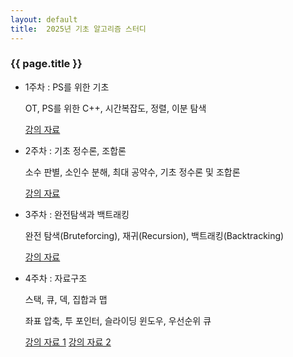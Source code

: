 ```yaml
---
layout: default
title:  2025년 기초 알고리즘 스터디
---
```

### {{ page.title }}

- 1주차 : PS를 위한 기초

  OT, PS를 위한 C++, 시간복잡도, 정렬, 이분 탐색

  [강의 자료](https://drive.google.com/file/d/1OFmLb8VpJYY9okBsvQ4k3YrQfsrS48_A/view?usp=sharing)
- 2주차 : 기초 정수론, 조합론

  소수 판별, 소인수 분해, 최대 공약수, 기초 정수론 및 조합론

  [강의 자료](https://drive.google.com/file/d/1b9RC0XI24kySPQTkjT9UsntkXowru3ea/view?usp=sharing)

- 3주차 : 완전탐색과 백트래킹

  완전 탐색(Bruteforcing), 재귀(Recursion), 백트래킹(Backtracking)

  [강의 자료](https://drive.google.com/file/d/197xzlzsTVqVQNjyF9LE-Ot1jV0wgh5aZ/view?usp=sharing)

- 4주차 : 자료구조

  스택, 큐, 덱, 집합과 맵
  
  좌표 압축, 투 포인터, 슬라이딩 윈도우, 우선순위 큐

  [강의 자료 1](https://drive.google.com/file/d/1nb2UhXTUQlZ6jjUciL8CVy-khp0QvOQ8/view?usp=sharing)
  [강의 자료 2](https://drive.google.com/file/d/10MAIuD2VpNQ_TFH85k9Z9P3SY0XJRBTt/view?usp=sharing)
